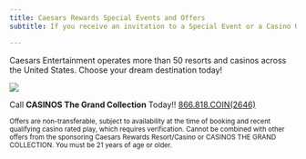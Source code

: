 ```yaml
---
title: Caesars Rewards Special Events and Offers
subtitle: If you receive an invitation to a Special Event or a Casino Offer from any Caesars Rewards Resort/Casino we can help!

---
```

Caesars Entertainment operates more than 50 resorts and casinos across the United States.  Choose your dream destination today!

![](https://casinostgc.s3.amazonaws.com/staging/event/47/2021_CET_Property_Collage.jpg)

Call **CASINOS The Grand Collection** Today!! [866.818.COIN(2646)](tel:18668182646)

<small>Offers are non-transferable, subject to availability at the time of booking and recent qualifying casino rated play, which requires verification. Cannot be combined with other offers from the sponsoring Caesars Rewards Resort/Casino or CASINOS THE GRAND COLLECTION. You must be 21 years of age or older.</small>